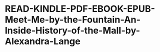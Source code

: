 # READ-KINDLE-PDF-EBOOK-EPUB-Meet-Me-by-the-Fountain-An-Inside-History-of-the-Mall-by-Alexandra-Lange